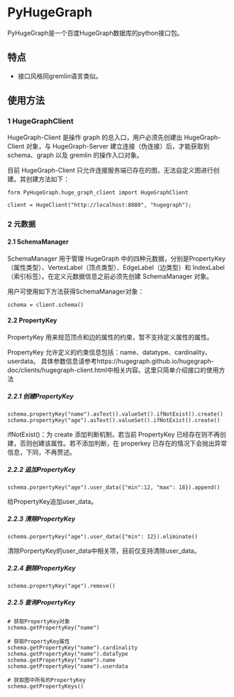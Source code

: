 # PyHugeGraph
PyHugeGraph是一个百度HugeGraph数据库的python接口包。

## 特点
+ 接口风格同gremlin语言类似。

## 使用方法
### 1 HugeGraphClient
HugeGraph-Client 是操作 graph 的总入口，用户必须先创建出 HugeGraph-Client 对象，与 HugeGraph-Server 建立连接（伪连接）后，才能获取到 schema、graph 以及 gremlin 的操作入口对象。

目前 HugeGraph-Client 只允许连接服务端已存在的图，无法自定义图进行创建。其创建方法如下：
```
form PyHugeGraph.huge_graph_client import HugeGraphClient

client = HugeClient("http://localhost:8080", "hugegraph");
```

### 2 元数据
#### 2.1 SchemaManager
SchemaManager 用于管理 HugeGraph 中的四种元数据，分别是PropertyKey（属性类型）、VertexLabel（顶点类型）、EdgeLabel（边类型）和 IndexLabel（索引标签）。在定义元数据信息之前必须先创建 SchemaManager 对象。

用户可使用如下方法获得SchemaManager对象：
```
schema = client.schema()
```

#### 2.2 PropertyKey
PropertyKey 用来规范顶点和边的属性的约束，暂不支持定义属性的属性。

PropertyKey 允许定义的约束信息包括：name、datatype、cardinality、userdata。
具体参数信息请参考https://hugegraph.github.io/hugegraph-doc/clients/hugegraph-client.html中相关内容。这里只简单介绍接口的使用方法

##### 2.2.1 创建PropertyKey
```
schema.propertyKey("name").asText().valueSet().ifNotExist().create()
schema.propertyKey("age").asText().valueSet().ifNotExist().create()
```
ifNotExist()：为 create 添加判断机制，若当前 PropertyKey 已经存在则不再创建，否则创建该属性。若不添加判断，在 properkey 已存在的情况下会抛出异常信息，下同，不再赘述。

##### 2.2.2 追加PropertyKey
```
schema.porpertyKey("age").user_data({"min":12, "max": 18}).append()
```
给PropertyKey追加user_data。

##### 2.2.3 清除PropertyKey
```
schema.porpertyKey("age").user_data({"min": 12}).eliminate()
```
清除PorpertyKey的user_data中相关项，目前仅支持清除user_data。

##### 2.2.4 删除PropertyKey
```
schema.propertyKey("age").remove()
```

##### 2.2.5 查询PropertyKey
```
# 获取PropertyKey对象
schema.getPropertyKey("name")

# 获取PropertyKey属性
schema.getPropertyKey("name").cardinality
schema.getPropertyKey("name").dataType
schema.getPropertyKey("name").name
schema.getPropertyKey("name").userdata

# 获取图中所有的PropertyKey
schema.getPropertyKeys()
```
